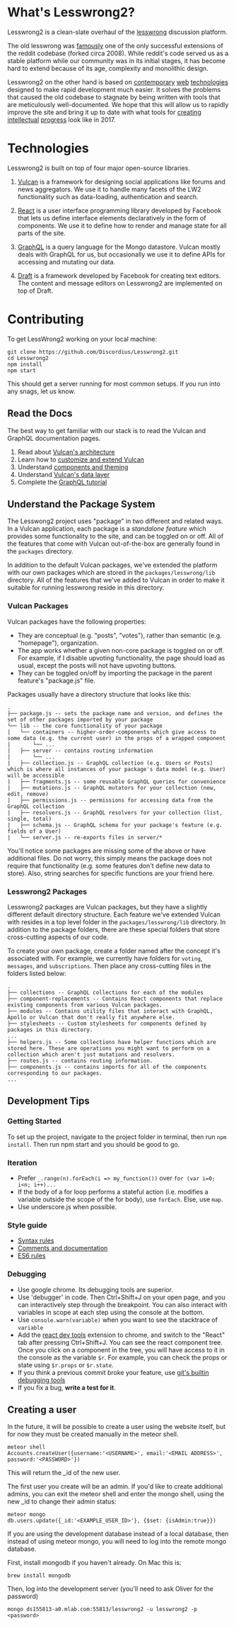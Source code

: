 # What's Lesswrong2?

Lesswrong2 is a clean-slate overhaul of the [lesswrong](http://lesswrong.com) discussion platform.

The old lesswrong was [famously](http://www.telescopeapp.org/blog/using-telescope-as-a-reddit-alternative/) one of the only successful extensions of the reddit codebase (forked circa 2008). While reddit's code served us as a stable platform while our community was in its initial stages, it has become hard to extend because of its age, complexity and monolithic design.

Lesswrong2 on the other hand is based on [contemporary](http://vulcanjs.org/) [web](https://facebook.github.io/react/) [technologies](http://dev.apollodata.com/) designed to make rapid development much easier. It solves the problems that caused the old codebase to stagnate by being written with tools that are meticulously well-documented. We hope that this will allow us to rapidly improve the site and bring it up to date with what tools for [creating](https://medium.com/) [intellectual](https://www.quora.com/) [progress](https://stackexchange.com/) look like in 2017.

# Technologies

Lesswrong2 is built on top of four major open-source libraries.

1. [Vulcan](http://vulcanjs.org/) is a framework for designing social applications like forums and news aggregators. We use it to handle many facets of the LW2 functionality such as data-loading, authentication and search.

2. [React](https://facebook.github.io/react/) is a user interface programming library developed by Facebook that lets us define interface elements declaratively in the form of components. We use it to define how to render and manage state for all parts of the site.

3. [GraphQL](http://graphql.org/) is a query language for the Mongo datastore. Vulcan mostly deals with GraphQL for us, but occasionally we use it to define APIs for accessing and mutating our data.

4. [Draft](https://draftjs.org/) is a framework developed by Facebook for creating text editors. The content and message editors on Lesswrong2 are implemented on top of Draft.

# Contributing

To get LessWrong2 working on your local machine:

```
git clone https://github.com/Discordius/Lesswrong2.git
cd Lesswrong2
npm install
npm start
```

This should get a server running for most common setups. If you run into any snags, let us know.

## Read the Docs

The best way to get familiar with our stack is to read the Vulcan and GraphQL documentation pages.
1. Read about [Vulcan's architecture](http://docs.vulcanjs.org/architecture.html)
2. Learn how to [customize and extend Vulcan](http://docs.vulcanjs.org/example-customization.html)
3. Understand [components and theming](http://nova-docs.telescopeapp.org/theming.html)
4. Understand [Vulcan's data layer](http://docs.vulcanjs.org/schemas.html)
5. Complete the [GraphQL tutorial](http://graphql.org/learn/)

## Understand the Package System

The Lesswong2 project uses "package" in two different and related ways. In a Vulcan application, each package is a _standalone feature_ which provides some functionality to the site, and can be toggled on or off. All of the features that come with Vulcan out-of-the-box are generally found in the `packages` directory.

In addition to the default Vulcan packages, we've extended the platform with our own packages which are stored in the `packages/lesswrong/lib` directory. All of the features that we've added to Vulcan in order to make it suitable for running lesswrong reside in this directory.

### Vulcan Packages
Vulcan packages have the following properties:

* They are conceptual (e.g. "posts", "votes"), rather than semantic (e.g. "homepage"), organization.
* The app works whether a given non-core package is toggled on or off. For example, if I disable upvoting functionality, the page should load as usual, except the posts will not have upvoting buttons.
* They can be toggled on/off by importing the package in the parent feature's "package.js" file.

Packages usually have a directory structure that looks like this:
```
.
├── package.js -- sets the package name and version, and defines the set of other packages imported by your package
└── lib -- the core functionality of your package
|   └── containers -- higher-order-components which give access to some data (e.g. the current user) in the props of a wrapped component
|       └── ...
|   ├── server -- contains routing information
|       └── ...
|   ├── collection.js -- GraphQL collection (e.g. Users or Posts) which is where all instances of your package's data model (e.g. User) will be accessible
|   ├── fragments.js -- some reusable GraphQL queries for convenience
|   ├── mutations.js -- GraphQL mutators for your collection (new, edit, remove)
|   ├── permissions.js -- permissions for accessing data from the GraphQL collection
|   ├── resolvers.js -- GraphQL resolvers for your collection (list, single, total)
|   ├── schema.js -- GraphQL schema for your package's feature (e.g. fields of a User)
|   └── server.js -- re-exports files in server/*
```
You'll notice some packages are missing some of the above or have additional files. Do not worry, this simply means the package does not require that functionality (e.g. some features don't define new data to store). Also, string searches for specific functions are your friend here.

### Lesswrong2 Packages

Lesswrong2 packages are Vulcan packages, but they have a slightly different default directory structure. Each feature we've extended Vulcan with resides in a top level folder in the `packages/lesswrong/lib` directory. In addition to the package folders, there are these special folders that store cross-cutting aspects of our code.

To create your own package, create a folder named after the concept it's associated with. For example, we currently have folders for `voting`, `messages`, and `subscriptions`. Then place any cross-cutting files in the folders listed below:

```
.
├── collections -- GraphQL collections for each of the modules
├── component-replacements -- Contains React components that replace existing components from various Vulcan packages.
├── modules -- Contains utility files that interact with GraphQL, Apollo or Vulcan that don't really fit anywhere else.
├── stylesheets -- Custom stylesheets for components defined by packages in this directory.
...
├── helpers.js -- Some collections have helper functions which are stored here. These are operations you might want to perform on a collection which aren't just mutations and resolvers.
├── routes.js -- contains routing information.
├── components.js -- contains imports for all of the components corresponding to our packages.
...
```

## Development Tips

### Getting Started

To set up the project, navigate to the project folder in terminal, then run `npm install`. Then run npm start and you should be good to go.

### Iteration
* Prefer `_.range(n).forEach(i => my_function())` over `for (var i=0; i<n; i++)...`
* If the body of a for loop performs a stateful action (i.e. modifies a variable outside the scope of the for body), use `forEach`. Else, use `map`.
* Use underscore.js when possible.

### Style guide

* [Syntax rules](https://github.com/Khan/style-guides/blob/master/style/javascript.md#syntax)
* [Comments and documentation](https://github.com/Khan/style-guides/blob/master/style/javascript.md#comments-and-documentation)
* [ES6 rules](https://github.com/Khan/style-guides/blob/master/style/javascript.md#es67-rules)

### Debugging

* Use google chrome. Its debugging tools are superior.
* Use 'debugger' in code. Then Ctrl+Shift+J on your open page, and you can interactively step through the breakpoint. You can also interact with variables in scope at each step using the console at the bottom.
* Use `console.warn(variable)` when you want to see the stacktrace of `variable`
* Add the [react dev tools](https://chrome.google.com/webstore/detail/react-developer-tools/fmkadmapgofadopljbjfkapdkoienihi?hl=en) extension to chrome, and switch to the "React" tab after pressing Ctrl+Shift+J. You can see the react component tree. Once you click on a component in the tree, you will have access to it in the console as the variable `$r`. For example, you can check the props or state using `$r.props` or `$r.state`.
* If you think a previous commit broke your feature, use [git's builtin debugging tools](https://git-scm.com/book/en/v2/Git-Tools-Debugging-with-Git)
* If you fix a bug, **write a test for it**.

## Creating a user ##

In the future, it will be possible to create a user using the website itself, but for now they must be created manually in the meteor shell.

```
meteor shell
Accounts.createUser({username:'<USERNAME>', email:'<EMAIL ADDRESS>', password:'<PASSWORD>'})
```
This will return the _id of the new user.

The first user you create will be an admin. If you'd like to create additional admins, you can exit the meteor shell and enter the mongo shell, using the new _id to change their admin status:

```
meteor mongo
db.users.update({_id:'<EXAMPLE_USER_ID>'}, {$set: {isAdmin:true}})
```

If you are using the development database instead of a local database, then instead of using meteor mongo, you will need to log into the remote mongo database.

First, install mongodb if you haven't already. On Mac this is:

```brew install mongodb```

Then, log into the development server (you'll need to ask Oliver for the password)

```mongo ds155813-a0.mlab.com:55813/lesswrong2 -u lesswrong2 -p <password>```
